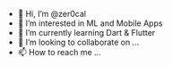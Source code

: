 - 👋 Hi, I’m @zer0cal
- 👀 I’m interested in ML and Mobile Apps
- 🌱 I’m currently learning Dart & Flutter
- 💞️ I’m looking to collaborate on ...
- 📫 How to reach me ...

<!---
zer0cal/zer0cal is a ✨ special ✨ repository because its `README.md` (this file) appears on your GitHub profile.
You can click the Preview link to take a look at your changes.
--->
